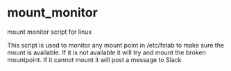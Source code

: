 # mount_monitor
mount monitor script for linux


This script is used to monitor any mount point in /etc/fstab to make sure the mount is available. If it is not available it will try and mount the broken mountpoint. If it cannot mount it will post a message to Slack
